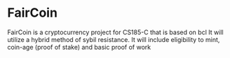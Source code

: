 # FairCoin
FairCoin is a cryptocurrency project for CS185-C that is based on bcl It will utilize a hybrid method of sybil resistance. It will include eligibility to mint, coin-age (proof of stake) and basic proof of work